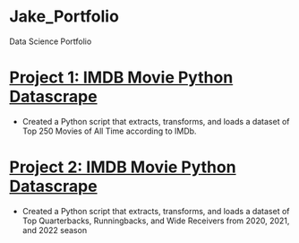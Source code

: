 # Jake_Portfolio
Data Science Portfolio
# [Project 1: IMDB Movie Python Datascrape](https://github.com/JacobLender/IMDb-Movie-Dataset) 
* Created a Python script that extracts, transforms, and loads a dataset of Top 250 Movies of All Time according to IMDb.

# [Project 2: IMDB Movie Python Datascrape](https://github.com/JacobLender/FantasyFootball) 
* Created a Python script that extracts, transforms, and loads a dataset of Top Quarterbacks, Runningbacks, and Wide Receivers from 2020, 2021, and 2022 season


